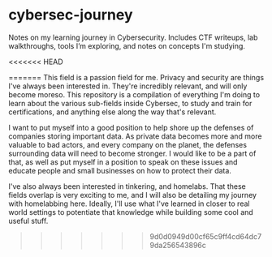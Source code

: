 # cybersec-journey
Notes on my learning journey in Cybersecurity. Includes CTF writeups, lab walkthroughs, tools I’m exploring, and notes on concepts I'm studying.

<<<<<<< HEAD

=======
This field is a passion field for me. Privacy and security are things I've always been interested in. They're incredibly relevant, and will only become moreso.
This repository is a compilation of everything I'm doing to learn about the various sub-fields inside Cybersec, to study and train for certifications, and anything else
along the way that's relevant. 

I want to put myself into a good position to help shore up the defenses of companies storing important data. As private data becomes more and more valuable to bad actors, and every company on the planet, the defenses surrounding data will need to become stronger. I would like to be a part of that, as well as put myself in a position to speak on these issues and educate people and small businesses on how to protect their data.

I've also always been interested in tinkering, and homelabs. That these fields overlap is very exciting to me, and I will also be detailing my journey with homelabbing here.
Ideally, I'll use what I've learned in closer to real world settings to potentiate that knowledge while building some cool and useful stuff.
>>>>>>> 9d0d0949d00cf65c9ff4cd64dc79da256543896c
